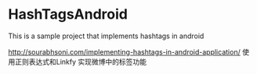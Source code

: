 HashTagsAndroid
===============

This is a sample project that implements hashtags in android

http://sourabhsoni.com/implementing-hashtags-in-android-application/
使用正则表达式和Linkfy 实现微博中的标签功能
